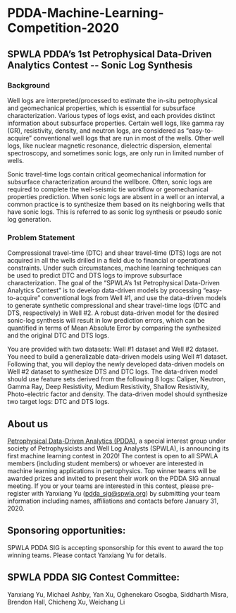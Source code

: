 # PDDA-Machine-Learning-Competition-2020

## SPWLA PDDA’s 1st Petrophysical Data-Driven Analytics Contest -- Sonic Log Synthesis

### Background
Well logs are interpreted/processed to estimate the in-situ petrophysical and geomechanical properties, which is essential for subsurface characterization. Various types of logs exist, and each provides distinct information about subsurface properties. Certain well logs, like gamma ray (GR), resistivity, density, and neutron logs, are considered as “easy-to-acquire” conventional well logs that are run in most of the wells. Other well logs, like nuclear magnetic resonance, dielectric dispersion, elemental spectroscopy, and sometimes sonic logs, are only run in limited number of wells.

Sonic travel-time logs contain critical geomechanical information for subsurface characterization around the wellbore. Often, sonic logs are required to complete the well-seismic tie workflow or geomechanical properties prediction. When sonic logs are absent in a well or an interval, a common practice is to synthesize them based on its neighboring wells that have sonic logs. This is referred to as sonic log synthesis or pseudo sonic log generation. 

### Problem Statement
Compressional travel-time (DTC) and shear travel-time (DTS) logs are not acquired in all the wells drilled in a field due to financial or operational constraints. Under such circumstances, machine learning techniques can be used to predict DTC and DTS logs to improve subsurface characterization. The goal of the “SPWLA’s 1st Petrophysical Data-Driven Analytics Contest” is to develop data-driven models by processing “easy-to-acquire” conventional logs from Well #1, and use the data-driven models to generate synthetic compressional and shear travel-time logs (DTC and DTS, respectively) in Well #2. A robust data-driven model for the desired sonic-log synthesis will result in low prediction errors, which can be quantified in terms of Mean Absolute Error by comparing the synthesized and the original DTC and DTS logs.

You are provided with two datasets: Well #1 dataset and Well #2 dataset. You need to build a generalizable data-driven models using Well #1 dataset. Following that, you will deploy the newly developed data-driven models on Well #2 dataset to synthesize DTS and DTC logs. The data-driven model should use feature sets derived from the following 8 logs: Caliper, Neutron, Gamma Ray, Deep Resistivity, Medium Resistivity, Shallow Resistivity, Photo-electric factor and density. The data-driven model should synthesize two target logs: DTC and DTS logs.

## About us
[Petrophysical Data-Driven Analytics (PDDA)](https://www.spwla.org/SPWLA/Chapters_SIGs/SIGs/PDDA/PDDA.aspx), a special interest group under society of Petrophysicists and Well Log Analysts (SPWLA), is announcing its first machine learning contest in 2020!
The contest is open to all SPWLA members (including student members) or whoever are interested in machine learning applications in petrophysics. Top winner teams will be awarded prizes and invited to present their work on the PDDA SIG annual meeting. If you or your teams are interested in this contest, please pre-register with Yanxiang Yu (pdda_sig@spwla.org) by submitting your team information including names, affiliations and contacts before January 31, 2020.

## Sponsoring opportunities:
SPWLA PDDA SIG is accepting sponsorship for this event to award the top winning teams. Please contact Yanxiang Yu for details.

## SPWLA PDDA SIG Contest Committee:
Yanxiang Yu, Michael Ashby, Yan Xu, Oghenekaro Osogba, Siddharth Misra, Brendon Hall, Chicheng Xu, Weichang Li 


